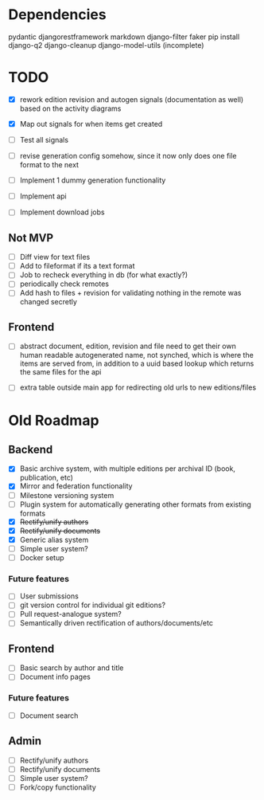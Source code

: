 # Dependencies
pydantic
djangorestframework
markdown
django-filter
faker
pip install django-q2
django-cleanup
django-model-utils
(incomplete)

# TODO
- [x] rework edition revision and autogen signals (documentation as well) based on the activity diagrams
- [x] Map out signals for when items get created
- [ ] Test all signals
- [ ] revise generation config somehow, since it now only does one file format to the next
- [ ] Implement 1 dummy generation functionality
- [ ] Implement api
- [ ] Implement download jobs


## Not MVP
- [ ] Diff view for text files
- [ ] Add to fileformat if its a text format
- [ ] Job to recheck everything in db (for what exactly?)
- [ ] periodically check remotes
- [ ] Add hash to files + revision for validating nothing in the remote was changed secretly

## Frontend
- [ ] abstract document, edition, revision and file need to get their own human readable autogenerated name, not synched, which is where the items are served from, in addition to a uuid based lookup which returns the same files for the api
- [ ] extra table outside main app for redirecting old urls to new editions/files


# Old Roadmap

## Backend
- [x] Basic archive system, with multiple editions per archival ID (book, publication, etc)
- [x] Mirror and federation functionality
- [ ] Milestone versioning system
- [ ] Plugin system for automatically generating other formats from existing formats
- [x] ~~Rectify/unify authors~~
- [x] ~~Rectify/unify documents~~
- [x] Generic alias system
- [ ] Simple user system?
- [ ] Docker setup

### Future features
- [ ] User submissions
- [ ] git version control for individual git editions?
- [ ] Pull request-analogue system?
- [ ] Semantically driven rectification of authors/documents/etc

## Frontend

- [ ] Basic search by author and title
- [ ] Document info pages

### Future features
- [ ] Document search

## Admin
- [ ] Rectify/unify authors
- [ ] Rectify/unify documents
- [ ] Simple user system?
- [ ] Fork/copy functionality